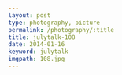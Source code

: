 ```yaml
---
layout: post
type: photography, picture
permalink: /photography/:title
title: julytalk-108
date: 2014-01-16
keyword: julytalk
imgpath: 108.jpg
---
```



